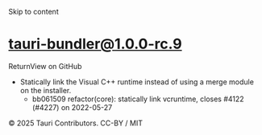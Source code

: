 Skip to content
# tauri-bundler@1.0.0-rc.9
ReturnView on GitHub
  * Statically link the Visual C++ runtime instead of using a merge module on the installer. 
    * bb061509 refactor(core): statically link vcruntime, closes #4122 (#4227) on 2022-05-27


© 2025 Tauri Contributors. CC-BY / MIT
